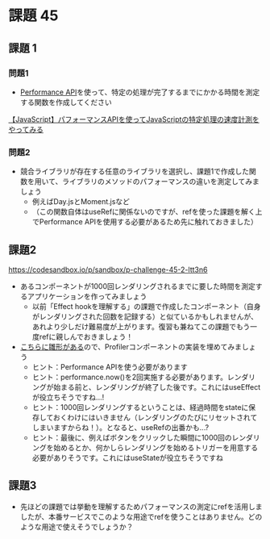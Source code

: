# 課題 45

## 課題 1

### 問題1

- [Performance API](https://developer.mozilla.org/en-US/docs/Web/API/Performance)を使って、特定の処理が完了するまでにかかる時間を測定する関数を作成してください

[【JavaScript】パフォーマンスAPIを使ってJavaScriptの特定処理の速度計測をやってみる](https://neightbor.jp/blog/performance-api)

### 問題2

- 競合ライブラリが存在する任意のライブラリを選択し、課題1で作成した関数を用いて、ライブラリのメソッドのパフォーマンスの違いを測定してみましょう
    - 例えばDay.jsとMoment.jsなど
    - （この関数自体はuseRefに関係ないのですが、refを使った課題を解く上でPerformance APIを使用する必要があるため先に触れておきました）

## 課題2

https://codesandbox.io/p/sandbox/p-challenge-45-2-ltt3n6

- あるコンポーネントが1000回レンダリングされるまでに要した時間を測定するアプリケーションを作ってみましょう
    - 以前「Effect hookを理解する」の課題で作成したコンポーネント（自身がレンダリングされた回数を記録する）と似ているかもしれませんが、あれより少しだけ難易度が上がります。復習も兼ねてこの課題でもう一度refに親しんでおきましょう！
- [こちらに雛形がある](https://codesandbox.io/s/frosty-tree-wz8wet?file=/src/index.js)ので、Profilerコンポーネントの実装を埋めてみましょう
    - ヒント：Performance APIを使う必要があります
    - ヒント：performance.now()を2回実施する必要があります。レンダリングが始まる前と、レンダリングが終了した後です。これにはuseEffectが役立ちそうですね...!
    - ヒント：1000回レンダリングするということは、経過時間をstateに保存しておくわけにはいきません（レンダリングのたびにリセットされてしまいますからね！）。となると、useRefの出番かも...?
    - ヒント：最後に、例えばボタンをクリックした瞬間に1000回のレンダリングを始めるとか、何かしらレンダリングを始めるトリガーを用意する必要がありそうです。これにはuseStateが役立ちそうですね

## 課題3

- 先ほどの課題では挙動を理解するためパフォーマンスの測定にrefを活用しましたが、本番サービスでこのような用途でrefを使うことはありません。どのような用途で使えそうでしょうか？
